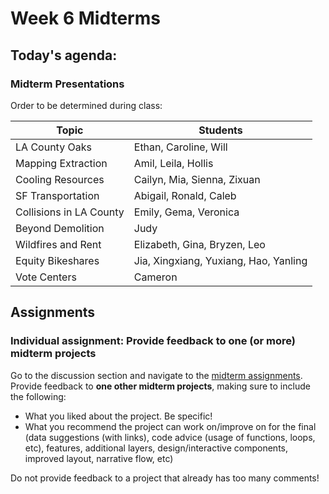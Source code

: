 # Week 6 Midterms

## Today's agenda:

### Midterm Presentations

Order to be determined during class:

Topic | Students
--|--
LA County Oaks | Ethan, Caroline, Will
Mapping Extraction | Amil, Leila, Hollis
Cooling Resources | Cailyn, Mia, Sienna, Zixuan
SF Transportation | Abigail, Ronald, Caleb
Collisions in LA County | Emily, Gema, Veronica
Beyond Demolition | Judy
Wildfires and Rent | Elizabeth, Gina, Bryzen, Leo
Equity Bikeshares | Jia, Xingxiang, Yuxiang, Hao, Yanling
Vote Centers | Cameron

## Assignments

### Individual assignment: Provide feedback to one (or more) midterm projects

Go to the discussion section and navigate to the [midterm assignments](https://github.com/cgiamarino9/25W-UP221/discussions/9). Provide feedback to **one other midterm projects**, making sure to include the following:

- What you liked about the project. Be specific!
- What you recommend the project can work on/improve on for the final (data suggestions (with links), code advice (usage of functions, loops, etc), features, additional layers, design/interactive components, improved layout, narrative flow, etc)

Do not provide feedback to a project that already has too many comments!
